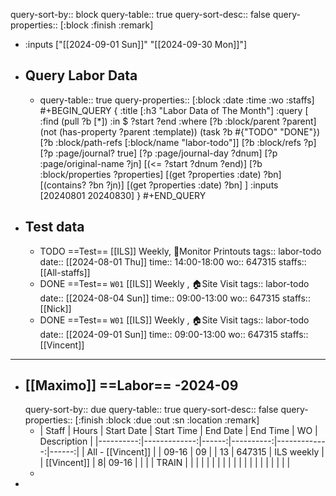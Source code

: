 query-sort-by:: block
query-table:: true
query-sort-desc:: false
query-properties:: [:block :finish :remark]

- :inputs ["[[2024-09-01 Sun]]" "[[2024-09-30 Mon]]"]
- ## Query Labor Data
	- query-table:: true
	  query-properties:: [:block :date :time :wo :staffs]
	  #+BEGIN_QUERY
	  {
	   :title [:h3 "Labor Data of The Month"]
	   :query [
	           :find (pull ?b [*])
	           :in $ ?start ?end
	           :where
	           [?b :block/parent ?parent]
	           (not (has-property ?parent :template))
	           (task ?b #{"TODO" "DONE"})
	           [?b :block/path-refs [:block/name "labor-todo"]]
	           [?b :block/refs ?p]
	           [?p :page/journal? true]
	           [?p :page/journal-day ?dnum]
	           [?p :page/original-name ?jn]
	           [(<= ?start ?dnum ?end)]
	           [?b :block/properties ?properties]
	           [(get ?properties :date) ?bn]
	           [(contains? ?bn ?jn)]
	           [(get ?properties :date) ?bn]
	           ]
	  :inputs [20240801 20240830]
	   }
	  #+END_QUERY
- ## Test data
	- TODO ==Test==  [[ILS]] Weekly, 📄Monitor Printouts 
	  tags:: labor-todo
	  date:: [[2024-08-01 Thu]]
	  time:: 14:00-18:00
	  wo:: 647315
	  staffs:: [[All-staffs]]
	- DONE ==Test== `W01` [[ILS]] Weekly ,  🏠️Site Visit
	  tags:: labor-todo
	  date:: [[2024-08-04 Sun]]
	  time:: 09:00-13:00
	  wo:: 647315
	  staffs:: [[Nick]]
	- DONE ==Test== `W01` [[ILS]] Weekly ,  🏠️Site Visit
	  tags:: labor-todo
	  date:: [[2024-09-01 Sun]]
	  time:: 09:00-13:00
	  wo:: 647315
	  staffs:: [[Vincent]]
- ---
- ## [[Maximo]] ==Labor== -2024-09
  query-sort-by:: due
  query-table:: true
  query-sort-desc:: false
  query-properties:: [:finish :block :due :out :sn :location :remark]
	- | Staff   |  Hours |   Start Date        |  Start Time | End Date | End Time | WO | Description |
	  |----------:|-------------:|------:|----------:|-------------:|------:|
	  |  All - [[Vincent]] | | 09-16  | 09  |   |  13 |  647315  |  ILS weekly |
	  | [[Vincent]] | 8|   09-16 |   |   |   |  TRAIN  |   |
	  |   |    |   |   |   |    |   |    |
	  |   |    |   |   |   |    |   |    |
	-
-